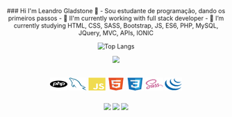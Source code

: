 <div align="center">
### Hi I'm Leandro Gladstone 👋
- Sou estudante de programação, dando os primeiros passos
- 🔭 II'm currently working with full stack developer
- 🌱 I’m currently studying HTML, CSS, SASS, Bootstrap, JS, ES6, PHP, MySQL, JQuery, MVC, APIs, IONIC

![Top Langs](https://github-readme-stats.vercel.app/api/top-langs/?username=leandrogladstone&hide_progress=true)
 <p>
    <img src="https://github-readme-stats.vercel.app/api/top-langs/?username=leandrogladstone&layout=compact&theme=radical">
  </p>




<div style="display: inline_block"><br>
  <img align="center" alt="Rafa-PHP" height="30" width="40" src="https://raw.githubusercontent.com/devicons/devicon/master/icons/php/php-plain.svg"> 
  <img align="center" alt="Rafa-MySQL" height="30" width="40" src="https://raw.githubusercontent.com/devicons/devicon/master/icons/mysql/mysql-plain.svg"> 
  <img align="center" alt="Rafa-Js" height="30" width="40" src="https://raw.githubusercontent.com/devicons/devicon/master/icons/javascript/javascript-plain.svg"> 
  <img align="center" alt="Rafa-HTML" height="30" width="40" src="https://raw.githubusercontent.com/devicons/devicon/master/icons/html5/html5-original.svg">
  <img align="center" alt="Rafa-CSS" height="30" width="40" src="https://raw.githubusercontent.com/devicons/devicon/master/icons/css3/css3-original.svg">
  <img align="center" alt="Rafa-SASS" height="30" width="40" src="https://raw.githubusercontent.com/devicons/devicon/master/icons/sass/sass-original.svg">
  <img align="center" alt="Rafa-JQuery" height="30" width="40" src="https://raw.githubusercontent.com/devicons/devicon/master/icons/jquery/jquery-original.svg">

  

</div>
  
  ##
 
<div> 
  
  <a href="https://www.linkedin.com/in/leandrogladstone" target="_blank"><img src="https://img.shields.io/badge/-LinkedIn-%230077B5?style=for-the-badge&logo=linkedin&logoColor=white" target="_blank"></a>
   <a href="https://instagram.com/leandrogladstone" target="_blank"><img src="https://img.shields.io/badge/-Instagram-%23E4405F?style=for-the-badge&logo=instagram&logoColor=white" target="_blank"></a>
  <a href="https://www.youtube.com/@sweetandstone" target="_blank"><img src="https://img.shields.io/badge/YouTube-FF0000?style=for-the-badge&logo=youtube&logoColor=white" target="_blank"></a>
 
  
  
</div>
</div>
